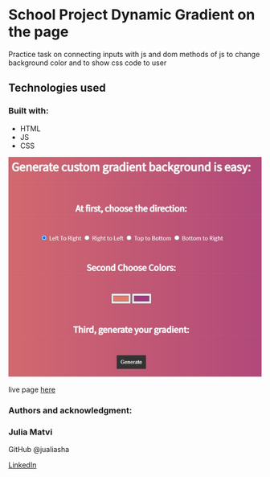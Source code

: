 # School Project Dynamic Gradient on the page

Practice task on connecting inputs with js and dom methods of js to change background color and to show css code to user

## Technologies used

### Built with:

- HTML
- JS
- CSS

![Markdown Logo](Screenshot_2.jpg)

live page [here](https://public.bc.fi/s2100159/Nice-background/)

### Authors and acknowledgment:

### Julia Matvi

GitHub @jualiasha

[LinkedIn](www.linkedin.com/in/jualiasha)
